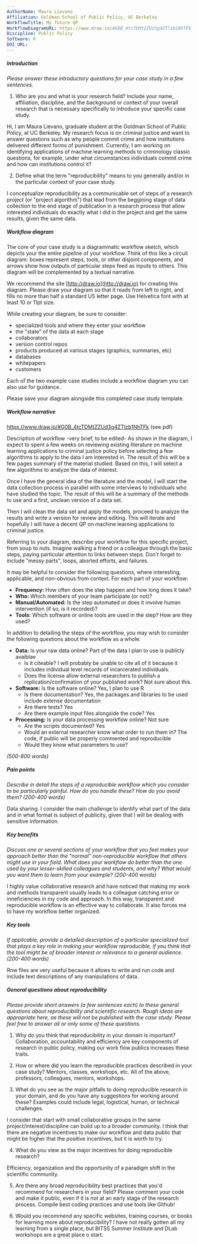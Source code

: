 ```yaml
---
AuthorName: Maura Lievano
Affiliation: Goldman School of Public Policy, UC Berkeley
WorkflowTitle: My future QP
WorkflowDiagramURL: https://www.draw.io/#G0B_4tcTDMtZZUd3g4ZTlzb1NhTFk
Discipline: Public Policy
Software: R
DOI_URL:
---
```


##### Introduction
*Please answer these introductory questions for your case study in a few sentences.*

1) Who are you and what is your research field? Include your name, affiliation, discipline, and the background or context of your overall research that is necessary specifically to introduce your specific case study.

Hi, I am Maura Lievano, graduate student at the Goldman School of Public Policy, at UC Berkeley. My research focus is on criminal justice and want to answer questions such as why people commit crime and how institutions delivered different forms of punishment. Currently, I am working on identifying applications of machine learning methods to criminology classic questions, for example, under what circumstances individuals commit crime and how can institutions control it?


2) Define what the term "reproducibility" means to you generally and/or in the particular context of your case study.

I conceptualize reproducibility as a communicable  set of steps of a research project (or "project algorithm")  that lead from the beggining stage of data collection to the end stage of publication in a research process that allow interested individuals do exactly what I did in the project and get the same results, given the same data.


##### Workflow diagram

The core of your case study is a diagrammatic workflow sketch, which depicts your the entire pipeline of your workflow. Think of this like a circuit diagram: boxes represent steps, tools, or other disjoint components, and arrows show how outputs of particular steps feed as inputs to others. This diagram will be complemented by a textual narrative.

We recommend the site [http://draw.io](http://draw.io) for creating this diagram. Please draw your diagram so that it reads from left to right, and fills no more than half a standard US letter page. Use Helvetica font with at least 10 or 11pt size.

While creating your diagram, be sure to consider:

* specialized tools and where they enter your workflow
* the "state" of the data at each stage
* collaborators
* version control repos
* products produced at various stages (graphics, summaries, etc)
* databases
* whitepapers
* customers

Each of the two example case studies include a workflow diagram you can also use for guidance.

Please save your diagram alongside this completed case study template.

##### Workflow narrative

https://www.draw.io/#G0B_4tcTDMtZZUd3g4ZTlzb1NhTFk (see pdf)

Description of workflow -very brief, to be edited-
As shown in the diagram, I expect to spent a few weeks on reviewing existing literature on machine learning applications to criminal justice policy before selecting a few algorithms to apply to the data I am interested in. The result of this will be a few pages summary of the material studied. Based on this, I will select a few algorithms to analyze the data of interest. 

Once I have the general idea of the literature and the model, I will start the data collection process in parallel with some interviews to individuals who have studied the topic. The result of this will be a summary of the methods to use and a first, unclean version of a data set. 

Then I will clean the data set and apply the models, proceed to analyze the results and write a version for review and editing. This will iterate and hopefully I will have a decent QP on machine learning applications to criminal justice.



Referring to your diagram, describe your workflow for this specific project, from soup to nuts. Imagine walking a friend or a colleague through the basic steps, paying particular attention to links between steps. Don't forget to include "messy parts", loops, aborted efforts, and failures.

It may be helpful to consider the following questions, where interesting, applicable, and non-obvious from context. For each part of your workflow:

* **Frequency:** How often does the step happen and how long does it take?
* **Who:** Which members of your team participate (or not)?
* **Manual/Automated:** Is the step automated or does it involve human intervention (if so, is it recorded)?
* **Tools:** Which software or online tools are used in the step? How are they used?

In addition to detailing the steps of the workflow, you may wish to consider the following questions about the workflow as a whole:

* **Data:** Is your raw data online? Part of the data I plan to use is publicly avaiblae
   * Is it citeable? I will probably be unable to cite all of it because it includes individual level records of incarcerated individuals.
   * Does the license allow external researchers to publish a replication/confirmation of your published work?  Not sure about this.
* **Software:** Is the software online? Yes, I plan to use R
   * Is there documentation? Yes, the packages and libraries to be used include extense documentation
   * Are there tests? Yes
   * Are there example input files alongside the code? Yes
* **Processing:** Is your data processing workflow online? Not sure
   * Are the scripts documented? Yes
   * Would an external researcher know what order to run them in? The code, if public will be properly commented and reproducible
   * Would they know what parameters to use?

*(500-800 words)*

##### Pain points
*Describe in detail the steps of a reproducible workflow which you consider to be particularly painful. How do you handle these? How do you avoid them? (200-400 words)*

Data sharing. I consider the main challenge to identify what part of the data and in what format is subject of publicity, given that I will be dealing with sensitive information.


##### Key benefits
*Discuss one or several sections of your workflow that you feel makes your approach better than the "normal" non-reproducible workflow that others might use in your field. What does your workflow do better than the one used by your lesser-skilled colleagues and students, and why? What would you want them to learn from your example? (200-400 words)*

I highly value collaborative research and have noticed that making my work and methods transparent usually leads to a colleague catching error or inneficiencies in my code and approach. In this way, transparent and reproducible workflow is an effective way to collaborate. It also forces me to have my workflow better organized.

##### Key tools
*If applicable, provide a detailed description of a particular specialized tool that plays a key role in making your workflow reproducible, if you think that the tool might be of broader interest or relevance to a general audience. (200-400 words)*

Rnw files are very useful because it allows to write and run code and include text descriptions of any manipulations of data.

##### General questions about reproducibility

*Please provide short answers (a few sentences each) to these general questions about reproducibility and scientific research. Rough ideas are appropriate here, as these will not be published with the case study. Please feel free to answer all or only some of these questions.*

1) Why do you think that reproducibility in your domain is important?
Collaboration, accountability and efficiency are key components of research in public policy, making our work flow publics increases these traits.

2) How or where did you learn the reproducible practices described in your case study? Mentors, classes, workshops, etc.
All of the above, professors, colleagues, mentors, workshops.

3) What do you see as the major pitfalls to doing reproducible research in your domain, and do you have any suggestions for working around these? Examples could include legal, logistical, human, or technical challenges.

I consider that start with small collaborative groups in the same project/interest/discipline can build up to a broader community. I think that there are negative incentives to make our workflow and data public that might be higher that the positive incentives, but it is worth to try.

4) What do you view as the major incentives for doing reproducible research?

Efficiency, organization and the opportunity of a paradigm shift in the scientific community.

5) Are there any broad reproducibility best practices that you'd recommend for researchers in your field?
Please comment your code and make it public, even if it is not at an early stage of the research process.
Compile best coding practices and use tools like Github!

6) Would you recommend any specific websites, training courses, or books for learning more about reproducibility?
I have not really gotten all my learning from a single place, but BITSS Summer Institute and DLab workshops are a great place o start.
